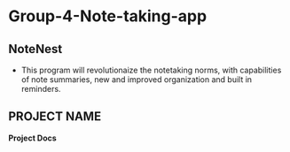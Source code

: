 # Group-4-Note-taking-app
## NoteNest
 - This program will revolutionaize the notetaking norms, with capabilities of note summaries, new and improved organization and built in reminders.

## PROJECT NAME
**Project Docs**